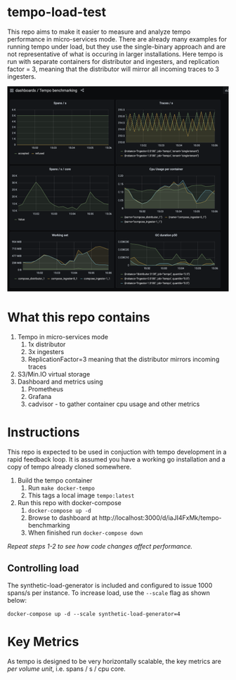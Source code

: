 # tempo-load-test

This repo aims to make it easier to measure and analyze tempo performance in micro-services mode.
There are already many examples for running tempo under load, but they use the single-binary approach and are not representative of what is occuring in larger installations.
Here tempo is run with separate containers for distributor and ingesters, and replication factor = 3, meaning that the distributor will mirror all incoming traces to 3 ingesters.

![dashboard](./dashboard.png)

# What this repo contains

1. Tempo in micro-services mode
   1. 1x distributor
   1. 3x ingesters
   1. ReplicationFactor=3 meaning that the distributor mirrors incoming traces
1. S3/Min.IO virtual storage
1. Dashboard and metrics using
   1. Prometheus
   1. Grafana
   1. cadvisor - to gather container cpu usage and other metrics

# Instructions

This repo is expected to be used in conjuction with tempo development in a rapid feedback loop. It is assumed you have a working go installation and a copy of tempo already cloned somewhere.

1. Build the tempo container
   1. Run `make docker-tempo`
   1. This tags a local image `tempo:latest`
1. Run this repo with docker-compose
   1. `docker-compose up -d`
   1. Browse to dashboard at http://localhost:3000/d/iaJI4FxMk/tempo-benchmarking
   1. When finished run `docker-compose down`

_Repeat steps 1-2 to see how code changes affect performance._

## Controlling load

The synthetic-load-generator is included and configured to issue 1000 spans/s per instance.
To increase load, use the `--scale` flag as shown below:

```
docker-compose up -d --scale synthetic-load-generator=4
```

# Key Metrics

As tempo is designed to be very horizontally scalable, the key metrics are _per volume unit_, i.e. spans / s / cpu core.
